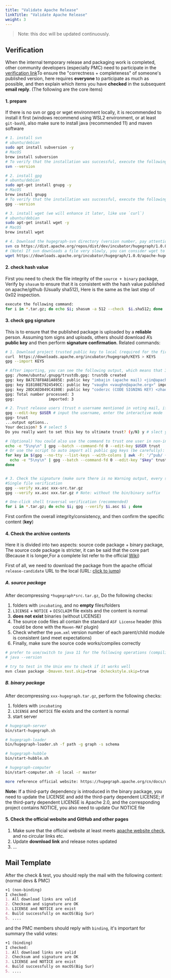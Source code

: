 ```yaml
---
title: "Validate Apache Release"
linkTitle: "Validate Apache Release"
weight: 3
---
```


> Note: this doc will be updated continuously.

## Verification

When the internal temporary release and packaging work is completed, other community developers (especially PMC) need to participate in the [verification link](https://cwiki.apache.org/confluence/display/INCUBATOR/Incubator+Release+Checklist)To ensure the "correctness + completeness" of someone's published version, here requires **everyone** to participate as much as possible, and then explain which items you have **checked** in the subsequent **email reply**. (The following are the core items)

#### 1. prepare

If there is no svn or gpg or wget environment locally, it is recommended to install it first (windows recommend using WSL2 environment, or at least `git-bash`), also make sure to install java (recommended 11) and maven software
```bash
# 1. install svn
# ubuntu/debian
sudo apt install subversion -y
# MacOS
brew install subversion
# To verify that the installation was successful, execute the following command:
svn --version

# 2. install gpg
# ubuntu/debian
sudo apt-get install gnupg -y
# MacOS
brew install gnupg
# To verify that the installation was successful, execute the following command:
gpg --version

# 3. install wget (we will enhance it later, like use `curl`)
# ubuntu/debian
sudo apt-get install wget -y
# MacOS
brew install wget

# 4. Download the hugegraph-svn directory (version number, pay attention to fill in the verification version, here we take 1.0.0 as an example)
svn co https://dist.apache.org/repos/dist/dev/incubator/hugegraph/1.0.0/
# (Note) If svn downloads a file very slowly, you can consider wget to download a single file, as follows (or consider using a proxy)
wget https://downloads.apache.org/incubator/hugegraph/1.0.0/apache-hugegraph-toolchain-incubating-1.0.0.tar.gz
```

#### 2. check hash value

First you need to check the file integrity of the `source + binary` package, Verify by `shasum` to ensure that it is consistent with the hash value published on apache/github (Usually sha512), Here is the same as the last step of 0x02 inspection.
```bash
execute the following command:
for i in *.tar.gz; do echo $i; shasum -a 512 --check  $i.sha512; done
```

#### 3. check gpg signature

This is to ensure that the published package is uploaded by a **reliable** person. Assuming tom signs and uploads, others should download A’s **public key** and then perform **signature confirmation**. Related commands:

```bash
# 1. Download project trusted public key to local (required for the first time) & import
curl  https://downloads.apache.org/incubator/hugegraph/KEYS > KEYS
gpg --import KEYS

# After importing, you can see the following output, which means that 3 user public keys have been imported
gpg: /home/ubuntu/.gnupg/trustdb.gpg: trustdb created
gpg: key BA7E78F8A81A885E: public key "imbajin (apache mail) <jin@apache.org>" imported
gpg: key 818108E7924549CC: public key "vaughn <vaughn@apache.org>" imported
gpg: key 28DCAED849C4180E: public key "coderzc (CODE SIGNING KEY) <zhaocong@apache.org>" imported
gpg: Total number processed: 3
gpg:               imported: 3

# 2. Trust release users (trust n username mentioned in voting mail, if more than one user, just repeat the steps in turn or use the script below)
gpg --edit-key $USER # input the username, enter the interactive mode
gpg> trust
...output options..
Your decision? 5 # select 5
Do you really want to set this key to ultimate trust? (y/N) y # slect y, then q quits trusting the next user

# (Optional) You could also use the command to trust one user in non-interactive mode:
echo -e "5\ny\n" | gpg --batch --command-fd 0 --edit-key $USER trust
# Or use the script to auto import all public gpg keys (be carefully):
for key in $(gpg --no-tty --list-keys --with-colons | awk -F: '/^pub/ {print $5}'); do
  echo -e "5\ny\n" | gpg --batch --command-fd 0 --edit-key "$key" trust
done


# 3. Check the signature (make sure there is no Warning output, every source/binary file prompts Good Signature)
#Single file verification
gpg --verify xx.asc xxx-src.tar.gz
gpg --verify xx.asc xxx.tar.gz # Note: without the bin/binary suffix

# One-click shell traversal verification (recommended)
for i in *.tar.gz; do echo $i; gpg --verify $i.asc $i ; done

```

First confirm the overall integrity/consistency, and then confirm the specific content (**key**)

#### 4. Check the archive contents

Here it is divided into two aspects: source code package + binary package, The source code package is stricter, it can be said that the core part (Because it is longer,For a complete list refer to the official [Wiki](https://cwiki.apache.org/confluence/display/INCUBATOR/Incubator+Release+Checklist))

First of all, we need to download the package from the apache official `release-candidate` URL to the local (URL: [click to jump](https://dist.apache.org/repos/dist/dev/incubator/hugegraph/))

##### A. source package

After decompressing `*hugegraph*src.tar.gz`, Do the following checks:

1. folders with `incubating`, and no **empty** files/folders
2. `LICENSE` + `NOTICE` + `DISCLAIM` file exists and the content is normal
3. **does not exist** binaries (without LICENSE)
4. The source code files all contain the standard `ASF License` header (this could be done with the `Maven-MAT` plugin)
5. Check whether the `pom.xml` version number of each parent/child module is consistent (and meet expectations)
6. Finally, make sure the source code works/compiles correctly

```bash
# prefer to use/switch to java 11 for the following operations (compiling/running)
# java --version

# try to test in the Unix env to check if it works well
mvn clean package -Dmaven.test.skip=true -Dcheckstyle.skip=true
```

##### B. binary package

After decompressing `xxx-hugegraph.tar.gz`, perform the following checks:

1. folders with `incubating`
2. `LICENSE` and `NOTICE` file exists and the content is normal
3. start server
```bash
# hugegraph-server
bin/start-hugegraph.sh

# hugegraph-loader
bin/hugegraph-loader.sh -f path -g graph -s schema

# hugegraph-hubble
bin/start-hubble.sh

# hugegraph-computer
bin/start-computer.sh -d local -r master

more reference official website: https://hugegraph.apache.org/cn/docs/quickstart
```

**Note:** If a third-party dependency is introduced in the binary package, you need to update the LICENSE and add the third-party dependent LICENSE; if the third-party dependent LICENSE is Apache 2.0, and the corresponding project contains NOTICE, you also need to update Our NOTICE file

#### 5. Check the official website and GitHub and other pages

1. Make sure that the official website at least meets [apache website check](https://whimsy.apache.org/pods/project/hugegraph), and no circular links etc.
2. Update **download link** and release notes updated
3. ...

## Mail Template

After the check & test, you should reply the mail with the following content: (normal devs & PMC)
```markdown
+1 (non-binding)
I checked:
1. All download links are valid
2. Checksum and signature are OK
3. LICENSE and NOTICE are exist
4. Build successfully on macOS(Big Sur) 
5. ....
```

and the PMC members should reply with `binding`, it's important for summary the valid votes:
```markdown
+1 (binding)
I checked:
1. All download links are valid
2. Checksum and signature are OK
3. LICENSE and NOTICE are exist
4. Build successfully on macOS(Big Sur) 
5. ....
```

